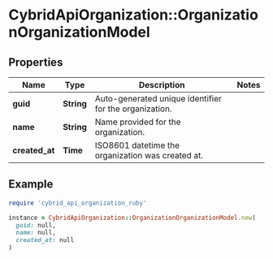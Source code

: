 # CybridApiOrganization::OrganizationOrganizationModel

## Properties

| Name | Type | Description | Notes |
| ---- | ---- | ----------- | ----- |
| **guid** | **String** | Auto-generated unique identifier for the organization. |  |
| **name** | **String** | Name provided for the organization. |  |
| **created_at** | **Time** | ISO8601 datetime the organization was created at. |  |

## Example

```ruby
require 'cybrid_api_organization_ruby'

instance = CybridApiOrganization::OrganizationOrganizationModel.new(
  guid: null,
  name: null,
  created_at: null
)
```

